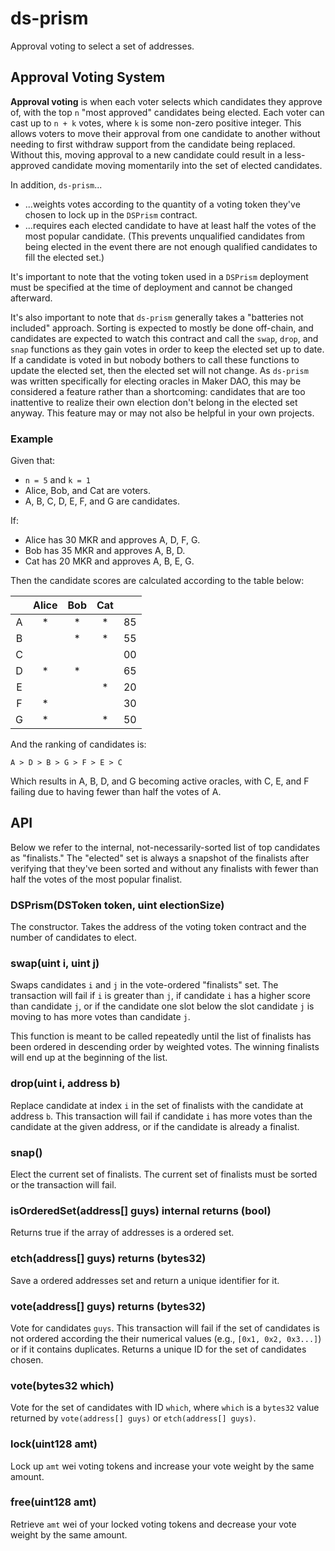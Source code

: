 # ds-prism

Approval voting to select a set of addresses.

## Approval Voting System

**Approval voting** is when each voter selects which candidates they approve of,
with the top `n` "most approved" candidates being elected. Each voter can cast
up to `n + k` votes, where `k` is some non-zero positive integer. This allows
voters to move their approval from one candidate to another without needing to
first withdraw support from the candidate being replaced. Without this, moving
approval to a new candidate could result in a less-approved candidate moving
momentarily into the set of elected candidates.

In addition, `ds-prism`...
- ...weights votes according to the quantity of a voting token they've chosen to
  lock up in the `DSPrism` contract.
- ...requires each elected candidate to have at least half the votes of the most
  popular candidate. (This prevents unqualified candidates from being elected
  in the event there are not enough qualified candidates to fill the elected
  set.)

It's important to note that the voting token used in a `DSPrism` deployment
must be specified at the time of deployment and cannot be changed afterward.

It's also important to note that `ds-prism` generally takes a "batteries not
included" approach. Sorting is expected to mostly be done off-chain, and
candidates are expected to watch this contract and call the `swap`, `drop`, and
`snap` functions as they gain votes in order to keep the elected set up to date.
If a candidate is voted in but nobody bothers to call these functions to update
the elected set, then the elected set will not change. As `ds-prism` was written
specifically for electing oracles in Maker DAO, this may be considered a feature
rather than a shortcoming: candidates that are too inattentive to realize their
own election don't belong in the elected set anyway. This feature may or may not
also be helpful in your own projects.


### Example

Given that:

- `n = 5` and `k = 1`
- Alice, Bob, and Cat are voters.
- A, B, C, D, E, F, and G are candidates.

If:

- Alice has 30 MKR and approves A, D, F, G.
- Bob has 35 MKR and approves A, B, D.
- Cat has 20 MKR and approves A, B, E, G.

Then the candidate scores are calculated according to the table below:

|   | Alice | Bob | Cat |    |
|:-:|:-----:|:---:|:---:|----|
| A |   *   |  *  |  *  | 85 |
| B |       |  *  |  *  | 55 |
| C |       |     |     | 00 |
| D |   *   |  *  |     | 65 |
| E |       |     |  *  | 20 |
| F |   *   |     |     | 30 |
| G |   *   |     |  *  | 50 |

And the ranking of candidates is:

```
A > D > B > G > F > E > C
```

Which results in A, B, D, and G becoming active oracles, with C, E, and F
failing due to having fewer than half the votes of A.


## API

Below we refer to the internal, not-necessarily-sorted list of top candidates as
"finalists." The "elected" set is always a snapshot of the finalists after
verifying that they've been sorted and without any finalists with fewer than
half the votes of the most popular finalist.

### DSPrism(DSToken token, uint electionSize)

The constructor. Takes the address of the voting token contract and the number
of candidates to elect.


### swap(uint i, uint j)

Swaps candidates `i` and `j` in the vote-ordered "finalists" set. The
transaction will fail if `i` is greater than `j`, if candidate `i` has a higher
score than candidate `j`, or if the candidate one slot below the slot candidate
`j` is moving to has more votes than candidate `j`.

This function is meant to be called repeatedly until the list of finalists has
been ordered in descending order by weighted votes. The winning finalists will
end up at the beginning of the list.


### drop(uint i, address b)

Replace candidate at index `i` in the set of finalists with the candidate at
address `b`. This transaction will fail if candidate `i` has more votes than the
candidate at the given address, or if the candidate is already a finalist.


### snap()

Elect the current set of finalists. The current set of finalists must be sorted
or the transaction will fail.


### isOrderedSet(address[] guys) internal returns (bool)

Returns true if the array of addresses is a ordered set.


### etch(address[] guys) returns (bytes32)

Save a ordered addresses set and return a unique identifier for it.


### vote(address[] guys) returns (bytes32)

Vote for candidates `guys`. This transaction will fail if the set of candidates
is not ordered according the their numerical values (e.g., `[0x1, 0x2, 0x3...]`)
or if it contains duplicates. Returns a unique ID for the set of candidates
chosen.


### vote(bytes32 which)

Vote for the set of candidates with ID `which`, where `which` is a `bytes32`
value returned by `vote(address[] guys)` or `etch(address[] guys)`.


### lock(uint128 amt)

Lock up `amt` wei voting tokens and increase your vote weight by the same amount.


### free(uint128 amt)

Retrieve `amt` wei of your locked voting tokens and decrease your vote weight by
the same amount.
